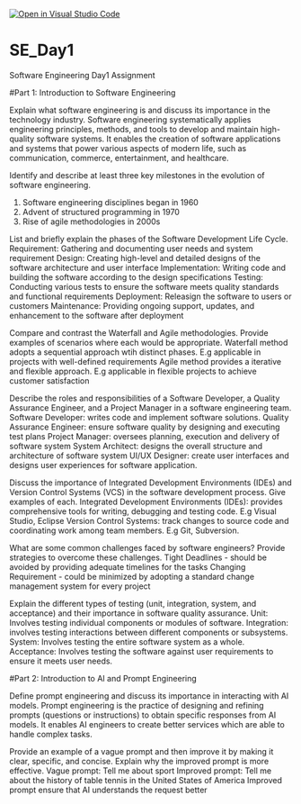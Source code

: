 [![Open in Visual Studio Code](https://classroom.github.com/assets/open-in-vscode-2e0aaae1b6195c2367325f4f02e2d04e9abb55f0b24a779b69b11b9e10269abc.svg)](https://classroom.github.com/online_ide?assignment_repo_id=15575864&assignment_repo_type=AssignmentRepo)
# SE_Day1
Software Engineering Day1 Assignment

#Part 1: Introduction to Software Engineering

Explain what software engineering is and discuss its importance in the technology industry.
Software engineering systematically applies engineering principles, methods, and tools to develop and maintain high-quality software systems. It enables the creation of software applications and systems that power various aspects of modern life, such as communication, commerce, entertainment, and healthcare.


Identify and describe at least three key milestones in the evolution of software engineering.
1. Software engineering disciplines began in 1960
2. Advent of structured programming in 1970
3. Rise of agile methodologies in 2000s

List and briefly explain the phases of the Software Development Life Cycle.
Requirement: Gathering and documenting user needs and system requirement
Design: Creating high-level and detailed designs of the software architecture and user interface
Implementation: Writing code and building the software according to the design specifications
Testing: Conducting various tests to ensure the software meets quality standards and functional requirements
Deployment: Releasign the software to users or customers
Maintenance: Providing ongoing support, updates, and enhancement to the software after deployment

Compare and contrast the Waterfall and Agile methodologies. Provide examples of scenarios where each would be appropriate.
Waterfall method adopts a sequential approach wtih distinct phases. E.g applicable in projects with well-defined requirements
Agile method provides a iterative and flexible approach. E.g applicable in flexible projects to achieve customer satisfaction

Describe the roles and responsibilities of a Software Developer, a Quality Assurance Engineer, and a Project Manager in a software engineering team.
Software Developer: writes code and implement software solutions.
Quality Assurance Engineer: ensure software quality by designing and executing test plans
Project Manager: oversees planning, execution and delivery of software system
System Architect: designs the overall structure and architecture of software system
UI/UX Designer: create user interfaces and designs user experiences for software application.

Discuss the importance of Integrated Development Environments (IDEs) and Version Control Systems (VCS) in the software development process. Give examples of each.
Integrated Development Environments (IDEs): provides comprehensive tools for writing, debugging and testing code. E.g Visual Studio, Eclipse
Version Control Systems: track changes to source code and coordinating work among team members. E.g Git, Subversion.

What are some common challenges faced by software engineers? Provide strategies to overcome these challenges.
Tight Deadlines - should be avoided by providing adequate timelines for the tasks
Changing Requirement - could be minimized by adopting a standard change management system for every project

Explain the different types of testing (unit, integration, system, and acceptance) and their importance in software quality assurance.
Unit: Involves testing individual components or modules of software. 
Integration: involves testing interactions between different components or subsystems.
System: Involves testing the entire software system as a whole.
Acceptance: Involves testing the software against user requirements to ensure it meets user needs.

#Part 2: Introduction to AI and Prompt Engineering

Define prompt engineering and discuss its importance in interacting with AI models.
Prompt engineering is the practice of designing and refining prompts (questions or instructions) to obtain specific responses from AI models. It enables AI engineers to create better services which are able to handle complex tasks.

Provide an example of a vague prompt and then improve it by making it clear, specific, and concise. Explain why the improved prompt is more effective.
Vague prompt: Tell me about sport
Improved prompt: Tell me about the history of table tennis in the United States of America
Improved prompt ensure that AI understands the request better
